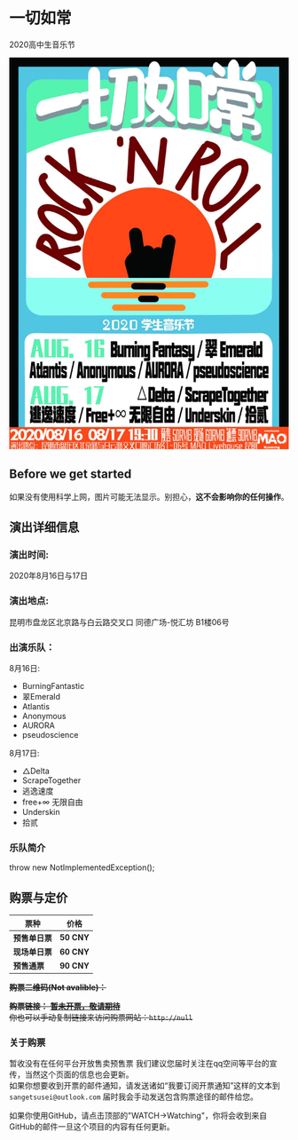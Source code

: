 # 一切如常

2020高中生音乐节

![alt="poster01 宣传海报"](../src/images/poster.jpg "宣传海报")

## Before we get started

如果没有使用科学上网，图片可能无法显示。别担心，__这不会影响你的任何操作__。

## 演出详细信息

### 演出时间:

2020年8月16日与17日

### 演出地点:

昆明市盘龙区北京路与白云路交叉口 同德广场-悦汇坊 B1楼06号

### 出演乐队：
    
8月16日:

* BurningFantastic
* 翠Emerald
* Atlantis
* Anonymous
* AURORA
* pseudoscience
  
8月17日:

* △Delta
* ScrapeTogether
* 逃逸速度
* free+∞ 无限自由
* Underskin
* 拾贰

### 乐队简介

throw new NotImplementedException();

## 购票与定价

| 票种          | 价格           |
| ------------- |:-------------:|
| __预售单日票__ | __50 CNY__    |
| __现场单日票__ | __60 CNY__    |
| __预售通票__   | __90 CNY__    |


~~__购票二维码(Not avalible)：__~~

~~__购票链接：__  [__暂未开票，敬请期待__](null)~~  
~~你也可以手动复制链接来访问购票网站：```http://null```~~

### 关于购票

暂收没有在任何平台开放售卖预售票
我们建议您届时关注在qq空间等平台的宣传，当然这个页面的信息也会更新。  
如果你想要收到开票的邮件通知，请发送诸如“我要订阅开票通知”这样的文本到```sangetsusei@outlook.com```
届时我会手动发送包含购票途径的邮件给您。  
  
如果你使用GitHub，请点击顶部的"WATCH->Watching"，你将会收到来自GitHub的邮件一旦这个项目的内容有任何更新。
